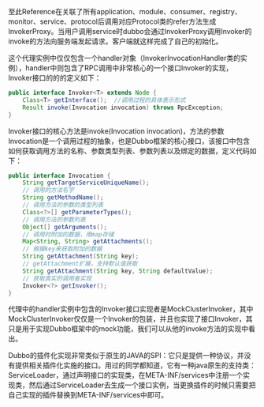 

至此Reference在关联了所有application、module、consumer、registry、monitor、service、protocol后调用对应Protocol类的refer方法生成InvokerProxy。当用户调用service时dubbo会通过InvokerProxy调用Invoker的invoke的方法向服务端发起请求。客户端就这样完成了自己的初始化。

这个代理实例中仅仅包含一个handler对象（InvokerInvocationHandler类的实例），handler中则包含了RPC调用中非常核心的一个接口Invoker<T>的实现，Invoker接口的的的定义如下：

```java
public interface Invoker<T> extends Node {     
	Class<T> getInterface();  //调用过程的具体表示形式      
	Result invoke(Invocation invocation) throws RpcException;
}
```

Invoker<T>接口的核心方法是invoke(Invocation invocation)，方法的参数Invocation是一个调用过程的抽象，也是Dubbo框架的核心接口，该接口中包含如何获取调用方法的名称、参数类型列表、参数列表以及绑定的数据，定义代码如下：

```java
public interface Invocation {
    String getTargetServiceUniqueName();
    // 调用的方法名字
    String getMethodName();
    // 调用方法的参数的类型列表
    Class<?>[] getParameterTypes();
    // 调用方法的参数列表
    Object[] getArguments();
    // 调用时附加的数据，用map存储
    Map<String, String> getAttachments();
    // 根据key来获取附加的数据
    String getAttachment(String key);
    // getAttachment扩展，支持默认值获取
    String getAttachment(String key, String defaultValue);
    // 获取真实的调用者实现
    Invoker<?> getInvoker();
}
```

代理中的handler实例中包含的Invoker<T>接口实现者是MockClusterInvoker，其中MockClusterInvoker仅仅是一个Invoker的包装，并且也实现了接口Invoker<T>，其只是用于实现Dubbo框架中的mock功能，我们可以从他的invoke方法的实现中看出。


Dubbo的插件化实现非常类似于原生的JAVA的SPI：它只是提供一种协议，并没有提供相关插件化实施的接口。用过的同学都知道，它有一种java原生的支持类：ServiceLoader，通过声明接口的实现类，在META-INF/services中注册一个实现类，然后通过ServiceLoader去生成一个接口实例，当更换插件的时候只需要把自己实现的插件替换到META-INF/services中即可。
